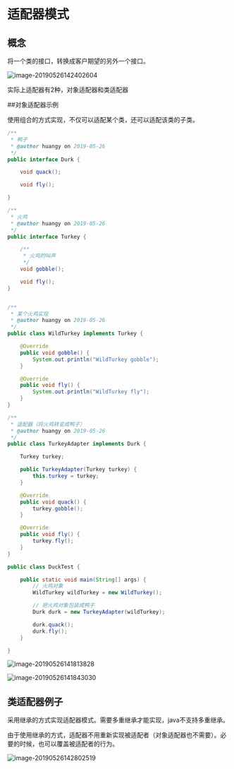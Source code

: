 # 适配器模式



## 概念

将一个类的接口，转换成客户期望的另外一个接口。

![image-20190526142402604](https://ws2.sinaimg.cn/large/006tNc79ly1g3ep7vtfdij31kg0nsq90.jpg)



实际上适配器有2种，对象适配器和类适配器



##对象适配器示例

使用组合的方式实现，不仅可以适配某个类，还可以适配该类的子类。

```java
/**
 * 鸭子
 * @author huangy on 2019-05-26
 */
public interface Durk {

    void quack();

    void fly();

}
```



```java
/**
 * 火鸡
 * @author huangy on 2019-05-26
 */
public interface Turkey {

    /**
     * 火鸡的叫声
     */
    void gobble();

    void fly();
}
```



```java

/**
 * 某个火鸡实现
 * @author huangy on 2019-05-26
 */
public class WildTurkey implements Turkey {

    @Override
    public void gobble() {
        System.out.println("WildTurkey gobble");
    }

    @Override
    public void fly() {
        System.out.println("WildTurkey fly");
    }
}
```



```java
/**
 * 适配器（将火鸡转变成鸭子）
 * @author huangy on 2019-05-26
 */
public class TurkeyAdapter implements Durk {

    Turkey turkey;

    public TurkeyAdapter(Turkey turkey) {
        this.turkey = turkey;
    }

    @Override
    public void quack() {
        turkey.gobble();
    }

    @Override
    public void fly() {
        turkey.fly();
    }
}
```



```java
public class DuckTest {

    public static void main(String[] args) {
        // 火鸡对象
        WildTurkey wildTurkey = new WildTurkey();

        // 把火鸡对象包装成鸭子
        Durk durk = new TurkeyAdapter(wildTurkey);

        durk.quack();
        durk.fly();
    }

}
```

![image-20190526141813828](https://ws4.sinaimg.cn/large/006tNc79ly1g3ep1ux0g3j31kk0u04bb.jpg)

![image-20190526141843030](https://ws3.sinaimg.cn/large/006tNc79ly1g3ep2dqj67j31p20pu13f.jpg)



## 类适配器例子

采用继承的方式实现适配器模式。需要多重继承才能实现，java不支持多重继承。

由于使用继承的方式，适配器不用重新实现被适配者（对象适配器也不需要）。必要的时候，也可以覆盖被适配者的行为。

![image-20190526142802519](https://ws1.sinaimg.cn/large/006tNc79ly1g3epc1uy12j31o60tu12b.jpg)
